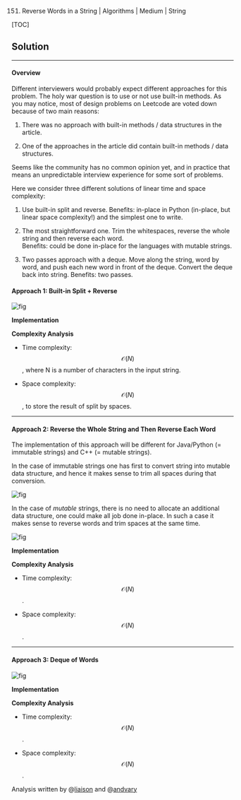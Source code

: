 151. Reverse Words in a String | Algorithms | Medium | String

[TOC]

## Solution

--- 

#### Overview

Different interviewers would probably expect different approaches for 
this problem. The holy war question is to use or not use built-in methods.
As you may notice, most of design problems on Leetcode are voted down 
because of two main reasons:

1. There was no approach with built-in methods / data structures in the article.

2. One of the approaches in the article did contain built-in methods / data structures.

Seems like the community has no common opinion yet, and 
in practice that means an unpredictable interview experience for some
sort of problems. 
 
Here we consider three different solutions 
of linear time and space complexity:

1. Use built-in split and reverse.
Benefits: in-place in Python (in-place, but linear space complexity!) 
and the simplest one to write.  

2. The most straightforward one. Trim the whitespaces, reverse the
whole string and then reverse each word.  
Benefits: could be done in-place for the languages with mutable strings.

3. Two passes approach with a deque. 
Move along the string, word by word, and 
push each new word in front of the deque. 
Convert the deque back into string.
Benefits: two passes.

#### Approach 1: Built-in Split + Reverse

![fig](../Figures/151/fun2.png)

**Implementation**



**Complexity Analysis**

* Time complexity: $$\mathcal{O}(N)$$, where N is a number of characters
in the input string.

* Space complexity: $$\mathcal{O}(N)$$, to store the result of split
by spaces.

 



---
#### Approach 2: Reverse the Whole String and Then Reverse Each Word

The implementation of this approach will be different for 
Java/Python (= immutable strings) and C++ (= mutable strings). 

In the case of immutable strings one has first to convert string into
mutable data structure, and hence it makes sense to trim all spaces during
that conversion. 

![fig](../Figures/151/reverse_whole2.png)

In the case of _mutable_ strings, there is no need to allocate 
an additional data structure, one could make all job done in-place.
In such a case it makes sense to reverse words and trim spaces at the 
same time.

![fig](../Figures/151/mutable2.png)

**Implementation**



**Complexity Analysis**

* Time complexity: $$\mathcal{O}(N)$$.

* Space complexity: $$\mathcal{O}(N)$$.
 



---
#### Approach 3: Deque of Words

![fig](../Figures/151/deque2.png)

**Implementation**



**Complexity Analysis**

* Time complexity: $$\mathcal{O}(N)$$.

* Space complexity: $$\mathcal{O}(N)$$.


Analysis written by @[liaison](https://leetcode.com/liaison/)
and @[andvary](https://leetcode.com/andvary/)
